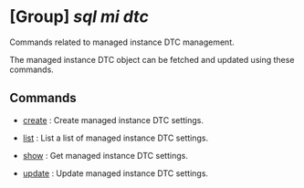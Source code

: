 # [Group] _sql mi dtc_

Commands related to managed instance DTC management.

The managed instance DTC object can be fetched and updated using these commands.

## Commands

- [create](/Commands/sql/mi/dtc/_create.md)
: Create managed instance DTC settings.

- [list](/Commands/sql/mi/dtc/_list.md)
: List a list of managed instance DTC settings.

- [show](/Commands/sql/mi/dtc/_show.md)
: Get managed instance DTC settings.

- [update](/Commands/sql/mi/dtc/_update.md)
: Update managed instance DTC settings.
